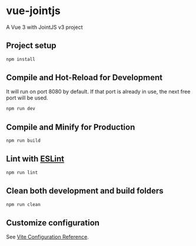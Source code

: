 # vue-jointjs

A Vue 3 with JointJS v3 project

## Project setup
```sh
npm install
```

## Compile and Hot-Reload for Development
It will run on port 8080 by default. If that port is already in use, the next free port will be used.

```sh
npm run dev
```

## Compile and Minify for Production
```sh
npm run build
```

## Lint with [ESLint](https://eslint.org/)
```sh
npm run lint
```

## Clean both development and build folders
```sh
npm run clean
```

## Customize configuration
See [Vite Configuration Reference](https://vitejs.dev/config/).
